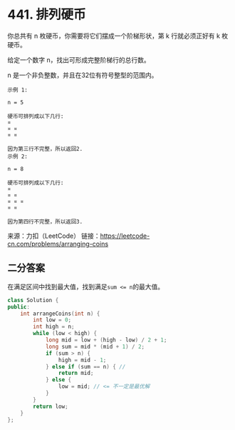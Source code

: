 # 441. 排列硬币

你总共有 n 枚硬币，你需要将它们摆成一个阶梯形状，第 k 行就必须正好有 k 枚硬币。

给定一个数字 n，找出可形成完整阶梯行的总行数。

n 是一个非负整数，并且在32位有符号整型的范围内。
```
示例 1:

n = 5

硬币可排列成以下几行:
¤
¤ ¤
¤ ¤

因为第三行不完整，所以返回2.
示例 2:

n = 8

硬币可排列成以下几行:
¤
¤ ¤
¤ ¤ ¤
¤ ¤

因为第四行不完整，所以返回3.
```
来源：力扣（LeetCode）
链接：https://leetcode-cn.com/problems/arranging-coins

## 二分答案

在满足区间中找到最大值，找到满足`sum <= n`的最大值。

```cpp
class Solution {
public:
    int arrangeCoins(int n) {
        int low = 0;
        int high = n;
        while (low < high) {
            long mid = low + (high - low) / 2 + 1;
            long sum = mid * (mid + 1) / 2;
            if (sum > n) {
                high = mid - 1;
            } else if (sum == n) { // 
                return mid;
            } else {
                low = mid; // <= 不一定是最优解
            }
        }
        return low;
    }
};
```